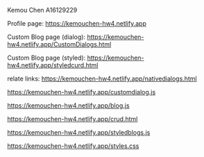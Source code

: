 Kemou Chen
A16129229

Profile page:
https://kemouchen-hw4.netlify.app


Custom Blog page (dialog):
https://kemouchen-hw4.netlify.app/CustomDialogs.html

Custom Blog page (styled):
https://kemouchen-hw4.netlify.app/styledcurd.html


relate links:
https://kemouchen-hw4.netlify.app/nativedialogs.html

https://kemouchen-hw4.netlify.app/customdialog.js  

https://kemouchen-hw4.netlify.app/blog.js

https://kemouchen-hw4.netlify.app/crud.html


https://kemouchen-hw4.netlify.app/styledblogs.js

https://kemouchen-hw4.netlify.app/styles.css
